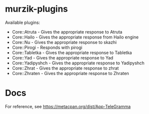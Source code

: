 # murzik-plugins

Available plugins:
 - Core::Atruta - Gives the appropriate response to Atruta
 - Core::Hailo - Gives the appropriate response from Hailo engine
 - Core::Nu - Gives the appropriate response to skazhi
 - Core::Pirogi - Responds with pirogi
 - Core::Tabletka - Gives the appropriate response to Tabletka
 - Core::Yad - Gives the appropriate response to Yad
 - Core::Yadipyshch - Gives the appropriate response to Yadipyshch
 - Core::Zhrat - Gives the appropriate response to zhrat
 - Core::Zhraten - Gives the appropriate response to Zhraten

# Docs
For reference, see https://metacpan.org/dist/App-TeleGramma
